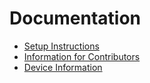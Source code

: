 
# Documentation

* [Setup Instructions](setup.md)
* [Information for Contributors](contributing/README.md)
* [Device Information](devices/README.md)
